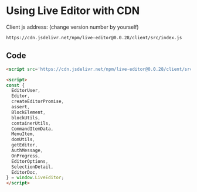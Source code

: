 # Using Live Editor with CDN

Client js address: (change version number by yourself)

```
https://cdn.jsdelivr.net/npm/live-editor@0.0.28/client/src/index.js
```

## Code

```html
<script src='https://cdn.jsdelivr.net/npm/live-editor@0.0.28/client/src/index.js' charset="utf-8"></script>

<script>
const {
  EditorUser,
  Editor,
  createEditorPromise,
  assert,
  BlockElement,
  blockUtils,
  containerUtils,
  CommandItemData,
  MenuItem,
  domUtils,
  getEditor,
  AuthMessage,
  OnProgress,
  EditorOptions,
  SelectionDetail,
  EditorDoc,
} = window.LiveEditor;
</script>
```
